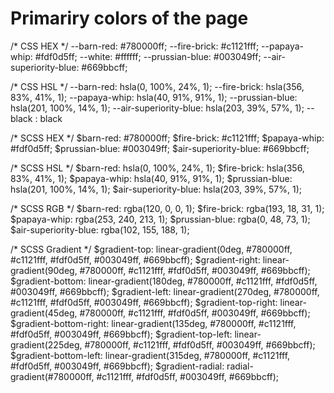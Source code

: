 # Primariry colors of the page
/* CSS HEX */
--barn-red: #780000ff;
--fire-brick: #c1121fff;
--papaya-whip: #fdf0d5ff;
--white:  #ffffff;
--prussian-blue: #003049ff;
--air-superiority-blue: #669bbcff;

/* CSS HSL */
--barn-red: hsla(0, 100%, 24%, 1);
--fire-brick: hsla(356, 83%, 41%, 1);
--papaya-whip: hsla(40, 91%, 91%, 1);
--prussian-blue: hsla(201, 100%, 14%, 1);
--air-superiority-blue: hsla(203, 39%, 57%, 1);
--black : black

/* SCSS HEX */
$barn-red: #780000ff;
$fire-brick: #c1121fff;
$papaya-whip: #fdf0d5ff;
$prussian-blue: #003049ff;
$air-superiority-blue: #669bbcff;

/* SCSS HSL */
$barn-red: hsla(0, 100%, 24%, 1);
$fire-brick: hsla(356, 83%, 41%, 1);
$papaya-whip: hsla(40, 91%, 91%, 1);
$prussian-blue: hsla(201, 100%, 14%, 1);
$air-superiority-blue: hsla(203, 39%, 57%, 1);

/* SCSS RGB */
$barn-red: rgba(120, 0, 0, 1);
$fire-brick: rgba(193, 18, 31, 1);
$papaya-whip: rgba(253, 240, 213, 1);
$prussian-blue: rgba(0, 48, 73, 1);
$air-superiority-blue: rgba(102, 155, 188, 1);

/* SCSS Gradient */
$gradient-top: linear-gradient(0deg, #780000ff, #c1121fff, #fdf0d5ff, #003049ff, #669bbcff);
$gradient-right: linear-gradient(90deg, #780000ff, #c1121fff, #fdf0d5ff, #003049ff, #669bbcff);
$gradient-bottom: linear-gradient(180deg, #780000ff, #c1121fff, #fdf0d5ff, #003049ff, #669bbcff);
$gradient-left: linear-gradient(270deg, #780000ff, #c1121fff, #fdf0d5ff, #003049ff, #669bbcff);
$gradient-top-right: linear-gradient(45deg, #780000ff, #c1121fff, #fdf0d5ff, #003049ff, #669bbcff);
$gradient-bottom-right: linear-gradient(135deg, #780000ff, #c1121fff, #fdf0d5ff, #003049ff, #669bbcff);
$gradient-top-left: linear-gradient(225deg, #780000ff, #c1121fff, #fdf0d5ff, #003049ff, #669bbcff);
$gradient-bottom-left: linear-gradient(315deg, #780000ff, #c1121fff, #fdf0d5ff, #003049ff, #669bbcff);
$gradient-radial: radial-gradient(#780000ff, #c1121fff, #fdf0d5ff, #003049ff, #669bbcff);